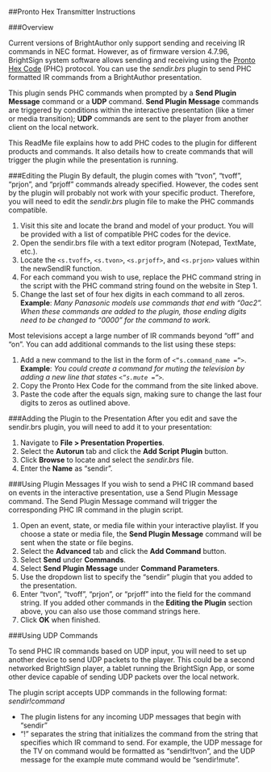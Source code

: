 ##Pronto Hex Transmitter Instructions

###Overview
<p>
Current versions of BrightAuthor only support sending and receiving IR commands in NEC format. However, as of firmware version 4.7.96, BrightSign system software allows sending and receiving using the <a href="http://www.remotecentral.com/features/irdisp2.htm">Pronto Hex Code</a> (PHC) protocol. You can use the <em>sendir.brs</em> plugin to send PHC formatted IR commands from a BrightAuthor presentation.
</p>
<p>
This plugin sends PHC commands when prompted by a <b>Send Plugin Message</b> command or a <b>UDP</b> command. <b>Send Plugin Message</b> commands are triggered by conditions within the interactive presentation (like a timer or media transition); <b>UDP</b> commands are sent to the player from another client on the local network.
</p>
<p>
This ReadMe file explains how to add PHC codes to the plugin for different products and commands. It also details how to create commands that will trigger the plugin while the presentation is running.
</p>

###Editing the Plugin
By default, the plugin comes with “tvon”, “tvoff”, “prjon”, and “prjoff” commands already specified. However, the codes sent by the plugin will probably not work with your specific product. Therefore, you will need to edit the <em>sendir.brs</em> plugin file to make the PHC commands compatible.
<ol>
<li>Visit this site and locate the brand and model of your product. You will be provided with a list of compatible PHC codes for the device.</li>
<li>Open the sendir.brs file with a text editor program (Notepad, TextMate, etc.).</li>
<li>Locate the <code>&lt;s.tvoff&gt;</code>, <code>&lt;s.tvon&gt;</code>, <code>&lt;s.prjoff&gt;</code>, and <code>&lt;s.prjon&gt;</code> values within the newSendIR function.</li>
<li>For each command you wish to use, replace the PHC command string in the script with the PHC command string found on the website in Step 1.</li>
<li>Change the last set of four hex digits in each command to all zeros.</li>
<b>Example</b>: <em>Many Panasonic models use commands that end with “0ac2”. When these commands are added to the plugin, those ending digits need to be changed to “0000” for the command to work.</em>
</ol>
Most televisions accept a large number of IR commands beyond “off” and “on”. You can add additional commands to the list using these steps:
<ol>
<li>Add a new command to the list in the form of <code>&lt;“s.command_name =”&gt;</code>. </li>
<b>Example</b>: <em>You could create a command for muting the television by adding a new line that states <code>&lt;“s.mute =”&gt;</code>.</em> 
<li>Copy the Pronto Hex Code for the command from the site linked above.</li>
<li>Paste the code after the equals sign, making sure to change the last four digits to zeros as outlined above.</li>
</ol>

###Adding the Plugin to the Presentation
After you edit and save the sendir.brs plugin, you will need to add it to your presentation:
<ol>
<li>Navigate to <b>File > Presentation Properties</b>.</li>
<li>Select the <b>Autorun</b> tab and click the <b>Add Script Plugin</b> button.</li>
<li>Click <b>Browse</b> to locate and select the <em>sendir.brs</em> file.</li>
<li>Enter the <b>Name</b> as “sendir”.</li>
</ol>

###Using Plugin Messages
If you wish to send a PHC IR command based on events in the interactive presentation, use a Send Plugin Message command. The Send Plugin Message command will trigger the corresponding PHC IR command in the plugin script.
<ol>
<li>Open an event, state, or media file within your interactive playlist. If you choose a state or media file, the <b>Send Plugin Message</b> command will be sent when the state or file begins.</li>
<li>Select the <b>Advanced</b> tab and click the <b>Add Command</b> button.</li>
<li>Select <b>Send</b> under <b>Commands</b>.</li>
<li>Select <b>Send Plugin Message</b> under <b>Command Parameters</b>.</li>
<li>Use the dropdown list to specify the “sendir” plugin that you added to the presentation.</li>
<li>Enter “tvon”, “tvoff”, “prjon”, or “prjoff” into the field for the command string. If you added other commands in the <b>Editing the Plugin</b> section above, you can also use those command strings here.</li>
<li>Click <b>OK</b> when finished.</li>
</ol>

###Using UDP Commands
<p>
To send PHC IR commands based on UDP input, you will need to set up another device to send UDP packets to the player. This could be a second networked BrightSign player, a tablet running the BrightSign App, or some other device capable of sending UDP packets over the local network. 
</p>
The plugin script accepts UDP commands in the following format: <em>sendir!command</em>
<ul>
<li>The plugin listens for any incoming UDP messages that begin with “sendir”</li>
<li>“!” separates the string that initializes the command from the string that specifies which IR command to send. For example, the UDP message for the TV on command would be formatted as “sendir!tvon”, and the UDP message for the example mute command would be “sendir!mute”.</li>
</ul>
